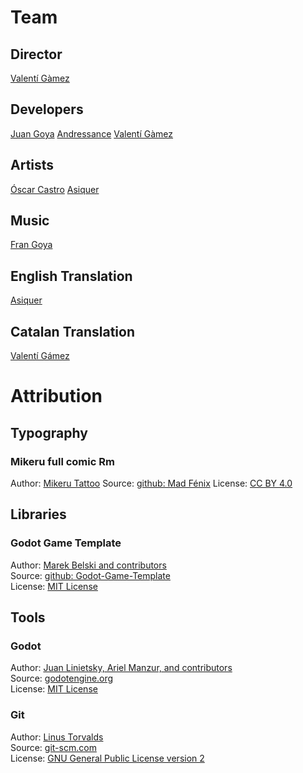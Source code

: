 # Team

## Director
[Valentí Gàmez](https://iamvalentigamez.itch.io/)

## Developers
[Juan Goya](https://jmgoya.itch.io/)
[Andressance](https://andressance.itch.io/)
[Valentí Gàmez](https://iamvalentigamez.itch.io/)

## Artists
[Óscar Castro](https://castgames.itch.io/)
[Asiquer](https://asiquer.itch.io/)

## Music
[Fran Goya](https://frangoya.itch.io/)

## English Translation
[Asiquer](https://asiquer.itch.io/)

## Catalan Translation
[Valentí Gámez](https://iamvalentigamez.itch.io/)

# Attribution

## Typography

### Mikeru full comic Rm
Author: [Mikeru Tattoo](https://mikerutattoo.com/)
Source: [github: Mad Fénix](https://github.com/MadFenix/gameJamLevelUp2024/tree/master/assets/font/MikeruFullComicRm-Regular.otf)
License: [CC BY 4.0](https://creativecommons.org/licenses/by/4.0/deed.en)

## Libraries

### Godot Game Template
Author: [Marek Belski and contributors](https://github.com/Maaack/Godot-Game-Template/graphs/contributors)  
Source: [github: Godot-Game-Template](https://github.com/Maaack/Godot-Game-Template)  
License: [MIT License](https://github.com/MadFenix/gameJamLevelUp2024/tree/master/LICENSE.txt)  

## Tools
### Godot
Author: [Juan Linietsky, Ariel Manzur, and contributors](https://godotengine.org/contact)  
Source: [godotengine.org](https://godotengine.org/)  
License: [MIT License](https://github.com/godotengine/godot/blob/master/LICENSE.txt) 

### Git
Author: [Linus Torvalds](https://github.com/torvalds)  
Source: [git-scm.com](https://git-scm.com/downloads)  
License: [GNU General Public License version 2](https://opensource.org/licenses/GPL-2.0)
